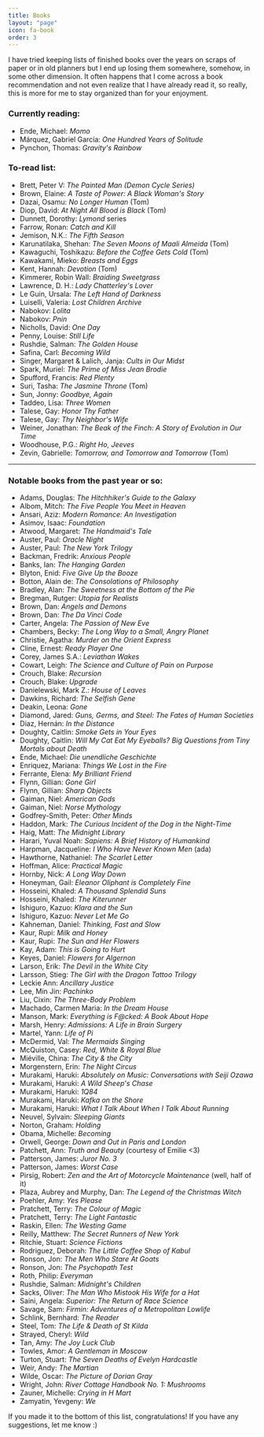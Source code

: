 ```yaml
---
title: Books
layout: "page"
icon: fa-book
order: 3
---
```


I have tried keeping lists of finished books over the years on scraps of paper or in old planners but I end up losing them somewhere, somehow, in some other dimension. It often happens that I come across a book recommendation and not even realize that I have already read it, so really, this is more for me to stay organized than for your enjoyment.  

### Currently reading:
- Ende, Michael: *Momo*
- Márquez, Gabriel García: *One Hundred Years of Solitude*
- Pynchon, Thomas: *Gravity's Rainbow*

### To-read list: 
- Brett, Peter V: *The Painted Man (Demon Cycle Series)*
- Brown, Elaine: *A Taste of Power: A Black Woman's Story*
- Dazai, Osamu: *No Longer Human* (Tom)
- Diop, David: *At Night All Blood is Black* (Tom)
- Dunnett, Dorothy: *Lymond* series 
- Farrow, Ronan: *Catch and Kill*
- Jemison, N.K.: *The Fifth Season*
- Karunatilaka, Shehan: *The Seven Moons of Maali Almeida* (Tom)
- Kawaguchi, Toshikazu: *Before the Coffee Gets Cold* (Tom)
- Kawakami, Mieko: *Breasts and Eggs*
- Kent, Hannah: *Devotion* (Tom)
- Kimmerer, Robin Wall: *Braiding Sweetgrass*
- Lawrence,  D. H.: *Lady Chatterley's Lover*
- Le Guin, Ursala: *The Left Hand of Darkness*
- Luiselli, Valeria: *Lost Children Archive*
- Nabokov: *Lolita*
- Nabokov: *Pnin*
- Nicholls, David: *One Day*
- Penny, Louise: *Still Life*
- Rushdie, Salman: *The Golden House*
- Safina, Carl: *Becoming Wild*
- Singer, Margaret & Lalich, Janja: *Cults in Our Midst*
- Spark, Muriel: *The Prime of Miss Jean Brodie*
- Spufford, Francis: *Red Plenty*
- Suri, Tasha: *The Jasmine Throne* (Tom)
- Sun, Jonny: *Goodbye, Again*
- Taddeo, Lisa: *Three Women*
- Talese, Gay: *Honor Thy Father* 
- Talese, Gay: *Thy Neighbor's Wife* 
- Weiner, Jonathan: *The Beak of the Finch: A Story of Evolution in Our Time*
- Woodhouse, P.G.: *Right Ho, Jeeves*
- Zevin, Gabrielle: *Tomorrow, and Tomorrow and Tomorrow* (Tom)


---

### Notable books from the past year or so:
- Adams, Douglas: *The Hitchhiker's Guide to the Galaxy*
- Albom, Mitch: *The Five People You Meet in Heaven*
- Ansari, Aziz: *Modern Romance: An Investigation*
- Asimov, Isaac: *Foundation*
- Atwood, Margaret: *The Handmaid's Tale*
- Auster, Paul: *Oracle Night*
- Auster, Paul: *The New York Trilogy*
- Backman, Fredrik: *Anxious People*
- Banks, Ian: *The Hanging Garden*
- Blyton, Enid: *Five Give Up the Booze*
- Botton, Alain de: *The Consolations of Philosophy*
- Bradley, Alan: *The Sweetness at the Bottom of the Pie*
- Bregman, Rutger: *Utopia for Realists* 
- Brown, Dan: *Angels and Demons*
- Brown, Dan: *The Da Vinci Code*
- Carter, Angela: *The Passion of New Eve*
- Chambers, Becky: *The Long Way to a Small, Angry Planet*
- Christie, Agatha: *Murder on the Orient Express*
- Cline, Ernest: *Ready Player One*
- Corey, James S.A.: *Leviathan Wakes*
- Cowart, Leigh: *The Science and Culture of Pain on Purpose*
- Crouch, Blake: *Recursion*
- Crouch, Blake: *Upgrade*
- Danielewski, Mark Z.: *House of Leaves*
- Dawkins, Richard: *The Selfish Gene*
- Deakin, Leona: *Gone*
- Diamond, Jared: *Guns, Germs, and Steel: The Fates of Human Societies*
- Diaz, Hernán: *In the Distance* 
- Doughty, Caitlin: *Smoke Gets in Your Eyes*
- Doughty, Caitlin: *Will My Cat Eat My Eyeballs? Big Questions from Tiny Mortals about Death*
- Ende, Michael: *Die unendliche Geschichte*
- Enriquez, Mariana: *Things We Lost in the Fire*
- Ferrante, Elena: *My Brilliant Friend*
- Flynn, Gillian: *Gone Girl*
- Flynn, Gillian: *Sharp Objects*
- Gaiman, Niel: *American Gods*
- Gaiman, Niel: *Norse Mythology*
- Godfrey-Smith, Peter: *Other Minds*
- Haddon, Mark: *The Curious Incident of the Dog in the Night-Time*
- Haig, Matt: *The Midnight Library*
- Harari, Yuval Noah: *Sapiens: A Brief History of Humankind*
- Harpman, Jacqueline: *I Who Have Never Known Men* (ada)
- Hawthorne, Nathaniel: *The Scarlet Letter*
- Hoffman, Alice: *Practical Magic*
- Hornby, Nick: *A Long Way Down*
- Honeyman, Gail: *Eleanor Oliphant is Completely Fine*
- Hosseini, Khaled: *A Thousand Splendid Suns*
- Hosseini, Khaled: *The Kiterunner*
- Ishiguro, Kazuo: *Klara and the Sun*
- Ishiguro, Kazuo: *Never Let Me Go*
- Kahneman, Daniel: *Thinking, Fast and Slow*
- Kaur, Rupi: *Milk and Honey*
- Kaur, Rupi: *The Sun and Her Flowers*
- Kay, Adam: *This is Going to Hurt*
- Keyes, Daniel: *Flowers for Algernon*
- Larson, Erik: *The Devil in the White City*
- Larsson, Stieg: *The Girl with the Dragon Tattoo Trilogy*
- Leckie Ann: *Ancillary Justice*
- Lee, Min Jin: *Pachinko*
- Liu, Cixin: *The Three-Body Problem*
- Machado, Carmen Maria: *In the Dream House*
- Manson, Mark: *Everything is F@cked: A Book About Hope*
- Marsh, Henry: *Admissions: A Life in Brain Surgery*
- Martel, Yann: *Life of Pi*
- McDermid, Val: *The Mermaids Singing*
- McQuiston, Casey: *Red, White & Royal Blue* 
- Miéville, China: *The City & the City*
- Morgenstern, Erin: *The Night Circus*
- Murakami, Haruki: *Absolutely on Music: Conversations with Seiji Ozawa* 
- Murakami, Haruki: *A Wild Sheep's Chase* 
- Murakami, Haruki: *1Q84* 
- Murakami, Haruki: *Kafka on the Shore*
- Murakami, Haruki: *What I Talk About When I Talk About Running*
- Neuvel, Sylvain: *Sleeping Giants*
- Norton, Graham: *Holding*
- Obama, Michelle: *Becoming*
- Orwell, George: *Down and Out in Paris and London*
- Patchett, Ann: *Truth and Beauty* (courtesy of Emilie <3)
- Patterson, James: *Juror No. 3*
- Patterson, James: *Worst Case*
- Pirsig, Robert: *Zen and the Art of Motorcycle Maintenance* (well, half of it)
- Plaza, Aubrey and Murphy, Dan: *The Legend of the Christmas Witch*
- Poehler, Amy: *Yes Please* 
- Pratchett, Terry: *The Colour of Magic*
- Pratchett, Terry: *The Light Fantastic*
- Raskin, Ellen: *The Westing Game* 
- Reilly, Matthew: *The Secret Runners of New York*
- Ritchie, Stuart: *Science Fictions*
- Rodriguez, Deborah: *The Little Coffee Shop of Kabul*
- Ronson, Jon: *The Men Who Stare At Goats*
- Ronson, Jon: *The Psychopath Test*
- Roth, Philip: *Everyman*
- Rushdie, Salman: *Midnight's Children*
- Sacks, Oliver: *The Man Who Mistook His Wife for a Hat*
- Saini, Angela: *Superior: The Return of Race Science*
- Savage, Sam: *Firmin: Adventures of a Metropolitan Lowlife*
- Schlink, Bernhard: *The Reader*
- Steel, Tom: *The Life & Death of St Kilda*
- Strayed, Cheryl: *Wild*
- Tan, Amy: *The Joy Luck Club*
- Towles, Amor: *A Gentleman in Moscow*
- Turton, Stuart: *The Seven Deaths of Evelyn Hardcastle*
- Weir, Andy: *The Martian*
- Wilde, Oscar: *The Picture of Dorian Gray*
- Wright, John: *River Cottage Handbook No. 1: Mushrooms*
- Zauner, Michelle: *Crying in H Mart*
- Zamyatin, Yevgeny: *We*

If you made it to the bottom of this list, congratulations! If you have any suggestions, let me know :) 
